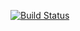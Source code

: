 [![Build Status](https://travis-ci.org/slfordyce/mean-ci.svg?branch=master)](https://travis-ci.org/slfordyce/mean-ci)
